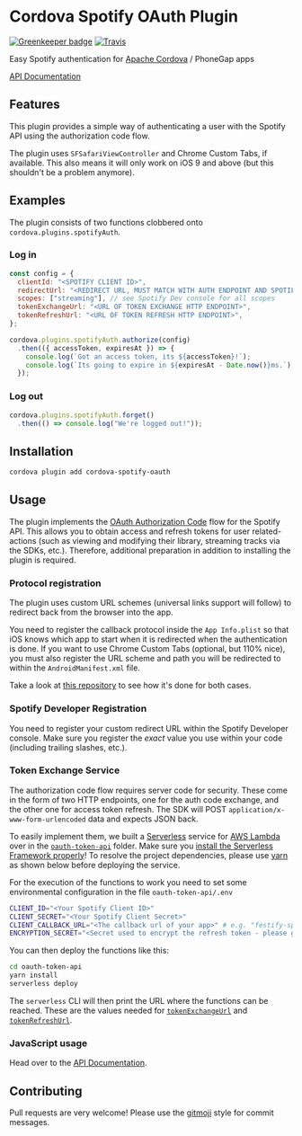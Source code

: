 # Cordova Spotify OAuth Plugin

[![Greenkeeper badge](https://badges.greenkeeper.io/Festify/cordova-spotify-oauth.svg)](https://greenkeeper.io/) [![Travis](https://img.shields.io/travis/Festify/cordova-spotify-oauth.svg)](https://travis-ci.org/Festify/cordova-spotify-oauth)

Easy Spotify authentication for [Apache Cordova][cordova] / PhoneGap apps

[API Documentation][api-docs]

## Features

This plugin provides a simple way of authenticating a user with the Spotify API using the authorization code flow.

The plugin uses `SFSafariViewController` and Chrome Custom Tabs, if available. This also means it will only work on iOS 9 and above (but this shouldn't be a problem anymore).

## Examples

The plugin consists of two functions clobbered onto `cordova.plugins.spotifyAuth`.

### Log in
```js
const config = {
  clientId: "<SPOTIFY CLIENT ID>",
  redirectUrl: "<REDIRECT URL, MUST MATCH WITH AUTH ENDPOINT AND SPOTIFY DEV CONSOLE>",
  scopes: ["streaming"], // see Spotify Dev console for all scopes
  tokenExchangeUrl: "<URL OF TOKEN EXCHANGE HTTP ENDPOINT>",
  tokenRefreshUrl: "<URL OF TOKEN REFRESH HTTP ENDPOINT>",
};

cordova.plugins.spotifyAuth.authorize(config)
  .then(({ accessToken, expiresAt }) => {
    console.log(`Got an access token, its ${accessToken}!`);
    console.log(`Its going to expire in ${expiresAt - Date.now()}ms.`);
  });
```

### Log out
```js
cordova.plugins.spotifyAuth.forget()
  .then(() => console.log("We're logged out!"));
```

## Installation

```bash
cordova plugin add cordova-spotify-oauth
```

## Usage

The plugin implements the [OAuth Authorization Code][auth-code-flow] flow for the Spotify API. This allows you to obtain access and refresh tokens for user related-actions (such as viewing and modifying their library, streaming tracks via the SDKs, etc.). Therefore, additional preparation in addition to installing the plugin is required.

### Protocol registration

The plugin uses custom URL schemes (universal links support will follow) to redirect back from the browser into the app.

You need to register the callback protocol inside the `App Info.plist` so that iOS knows which app to start when it is redirected when the authentication is done. If you want to use Chrome Custom Tabs (optional, but 110% nice), you must also register the URL scheme and path you will be redirected to within the `AndroidManifest.xml` file.

Take a look at [this repository][cordova-scheme-helper] to see how it's done for both cases.

### Spotify Developer Registration

You need to register your custom redirect URL within the Spotify Developer console. Make sure you register the _exact_ value you use within your code (including trailing slashes, etc.).

### Token Exchange Service

The authorization code flow requires server code for security. These come in the form of two HTTP endpoints, one for the auth code exchange, and the other one for access token refresh. The SDK will POST `application/x-www-form-urlencoded` data and expects JSON back.

To easily implement them, we built a [Serverless][serverless] service for [AWS Lambda][aws-lambda] over in the [`oauth-token-api`][token-api-example] folder. Make sure you [install the Serverless Framework properly][serverless-installation]!
To resolve the project dependencies, please use [yarn][yarn-install] as shown below before deploying the service.

For the execution of the functions to work you need to set some environmental configuration in the file `oauth-token-api/.env`

```bash
CLIENT_ID="<Your Spotify Client ID>"
CLIENT_SECRET="<Your Spotify Client Secret>"
CLIENT_CALLBACK_URL="<The callback url of your app>" # e.g. "festify-spotify://callback"
ENCRYPTION_SECRET="<Secret used to encrypt the refresh token - please generate>"
```

You can then deploy the functions like this:

```bash
cd oauth-token-api
yarn install
serverless deploy
```

The `serverless` CLI will then print the URL where the functions can be reached. These are the values needed for [`tokenExchangeUrl`][token-exchange-url] and [`tokenRefreshUrl`][token-refresh-url].

### JavaScript usage

Head over to the [API Documentation][api-docs].

## Contributing
Pull requests are very welcome! Please use the [gitmoji][gitmoji] style for commit messages.


[api-docs]: https://festify.github.io/cordova-spotify-oauth/ "API Documentation"
[auth-code-flow]: https://developer.spotify.com/web-api/authorization-guide/#authorization-code-flow
[aws-lambda]: https://aws.amazon.com/lambda/ "AWS Lambda"
[cordova]: https://cordova.apache.org/ "Apache Cordova"
[cordova-scheme-helper]: https://github.com/Festify/festify-cordova-scheme-helper "Festify Cordova Scheme Helper"
[gitmoji]: https://gitmoji.carloscuesta.me/ "Gitmoji"
[serverless]: https://serverless.com "Serverless Framework"
[serverless-installation]: https://serverless.com/framework/docs/providers/aws/guide/installation/ "Serverless Framework Installation"
[token-api-example]: https://github.com/Festify/cordova-spotify-oauth/tree/develop/oauth-token-api "OAuth Token Service example"
[token-exchange-url]: https://festify.github.io/cordova-spotify-oauth/interfaces/config.html#tokenexchangeurl "OAuth Auth Code Exchange URL"
[token-refresh-url]: https://festify.github.io/cordova-spotify-oauth/interfaces/config.html#tokenrefreshurl "OAuth Access Token Refresh URL"
[yarn-install]: https://yarnpkg.com/en/docs/install "Yarn Install"
